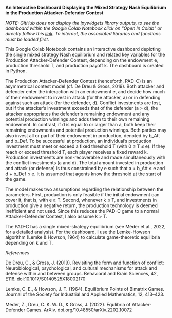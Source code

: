 **An Interactive Dashboard Displaying the Mixed Strategy Nash Equilibrium in the Production Attacker-Defender Contest**

*NOTE: GitHub does not display the ipywidgets library outputs, to see the dashboard within the Google Colab Notebook click on "Open In Colab" or directly follow this [link](https://colab.research.google.com/github/LennartReddm/DashboardPADC/blob/main/Interactive_Dashboard_Production_Attacker_Defender_Contest.ipynb). To interact, the associated libraries and functions must be loaded first.* 

This Google Colab Notebook contains an interactive dashboard depicting the single mixed strategy Nash equilibrium and related key variables for the Production Attacker-Defender Contest, depending on the endowment e, production threshold T, and production payoff k. The dashboard is created in Python.

The Production Attacker-Defender Contest (henceforth, PAD-C) is an asymmetrical contest model (cf. De Dreu & Gross, 2019). Both attacker and defender enter the interaction with an endowment e, and decide how much of their endowment to invest in attack (for the attacker, a) or in defending against such an attack (for the defender, d). Conflict investments are lost, but if the attacker’s investment exceeds that of the defender (a > d), the attacker appropriates the defender's remaining endowment and any potential production winnings and adds them to their own remaining endowment. In contrast, if d is equal to or larger than a, both keep their remaining endowments and potential production winnings. Both parties may also invest all or part of their endowment in production, denoted by b_Att and b_Def. To be successful at production, an individual’s production investment must meet or exceed a fixed threshold T (with 0 ≤ T ≤ e). If they reach or exceed threshold T, each player receives a fixed reward k. Production investments are non-recoverable and made simultaneously with the conflict investments (a and d). The total amount invested in production and attack (or defense) is thus constrained by e such that a + b_Att ≤ e and d + b_Def ≤ e. It is assumed that agents know the threshold at the start of the game. 

The model makes two assumptions regarding the relationship between the parameters. First, production is only feasible if the initial endowment can cover it, that is, with e ≥ T. Second, whenever k ≤ T, and investments in production give a negative return, the production technology is deemed inefficient and not used. Since this reduces the PAD-C game to a normal Attacker-Defender Contest, I also assume k > T. 

The PAD-C has a single mixed-strategy equilibrium (see Méder et al., 2022, for a detailed analysis). For the dashboard, I use the Lemke-Howson algorithm (Lemke & Howson, 1964) to calculate game-theoretic equilibria depending on k and T. 

*References*

De Dreu, C., & Gross, J. (2019). Revisiting the form and function of conflict: Neurobiological, psychological, and cultural mechanisms for attack and defense within and between groups. Behavioral and Brain Sciences, 42, E116. doi:10.1017/S0140525X18002170

Lemke, C. E., & Howson, J. T. (1964). Equilibrium Points of Bimatrix Games. Journal of the Society for Industrial and Applied Mathematics, 12, 413–423.

Méder, Z., Dreu, C. K. W. D., & Gross, J. (2022). Equlibria of Attacker-Defender Games. ArXiv. doi.org/10.48550/arXiv.2202.10072

